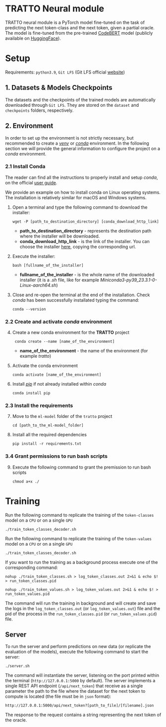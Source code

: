# TRATTO Neural module

TRATTO neural module is a PyTorch model fine-tuned on the task of predicting the next token-class and the next token, given a partial oracle. 
The model is fine-tuned from the pre-trained [CodeBERT](https://huggingface.co/microsoft/codebert-base) model (publicly 
available on [HuggingFace](https://huggingface.co/)).

# Setup

Requirements: `python3.9`, `Git LFS` (Git LFS official [website](https://git-lfs.com/))

## 1. Datasets & Models Checkpoints

The datasets and the checkpoints of the trained models are automatically downloaded through `Git LFS`.
They are stored on the `dataset` and `checkpoints` folders, respectively.


## 2. Environment

In order to set up the environment is not strictly necessary, but recommended to create a [_venv_](https://docs.python.org/3/library/venv.html) 
or [_conda_](https://docs.conda.io/en/latest/) environment. 
In the following section we will provide the general information to configure the project on a _conda_ environment.

### 2.1 Install Conda

The reader can find all the instructions to properly install and setup _conda_, on the official [user guide](https://docs.conda.io/projects/conda/en/stable/user-guide/install/index.html).

We provide an example on how to install conda on Linux operating systems. The installation is relatively similar for
macOS and Windows systems.

1. Open a terminal and type the following command to download the installer:
    ```shell
    wget -P [path_to_destination_directory] [conda_download_http_link]
    ```
    * **path_to_destination_directory** - represents the destination path where the installer will be downloaded.
    * **conda_download_http_link** - is the link of the installer. You can choose the installer [here](https://docs.conda.io/en/latest/miniconda.html#linux-installers), copying the corresponding url.

2. Execute the installer:
    ```shell
    bash [fullname_of_the_installer]
    ```
   * **fullname_of_the_installer** - is the whole name of the downloaded installer (it is a _.sh_ file, like for example
     _Miniconda3-py39_23.3.1-0-Linux-aarch64.sh_)

3. Close and re-open the terminal at the end of the installation. Check _conda_ has been successfully installated typing the command:
    ```shell
    conda --version
    ```

### 2.2 Create and activate _conda_ environment

4. Create a new conda environment for the **TRATTO** project
   ```shell
    conda create --name [name_of_the_environment]
    ```
   * **name_of_the_environment** - the name of the environment (for example _tratto_)

5. Activate the conda environment
    ```shell
    conda activate [name_of_the_environment]
    ```

6. Install [_pip_](https://pip.pypa.io/en/stable/) if not already installed within _conda_
    ```shell
    conda install pip
    ```

### 2.3 Install the requirements
  
7. Move to the `ml-model` folder of the `tratto` project
    ```shell
    cd [path_to_the_ml-model_folder]
    ```
    
8. Install all the required dependencies
    ```shell
    pip install -r requirements.txt
    ```

### 3.4 Grant permissions to run bash scripts

9. Execute the following command to grant the premission to run bash scripts
   ```shell
   chmod a+x ./
   ```

# Training

Run the following command to replicate the training of the `token-classes` model on a `CPU` or on a single `GPU`
    
   ```shell
   ./train_token_classes_decoder.sh
   ```

Run the following command to replicate the training of the `token-values` model on a `CPU` or on a single `GPU`
    
   ```shell
   ./train_token_classes_decoder.sh
   ```


If you want to run the training as a background process execute one of the corresponding command:

   ```shell
   nohup ./train_token_classes.sh > log_token_classes.out 2>&1 & echo $! > run_token_classes.pid
   ```
   
   ```shell
   nohup ./train_token_values.sh > log_token_values.out 2>&1 & echo $! > run_token_values.pid
   ```

The command will run the training in background and will create and save the logs in the `log_token_classes.out`  (or `log_token_values.out`)
file and the pid of the process in the `run_token_classes.pid` (or `run_token_values.pid`) file.


## Server

To run the server and perform predictions on new data (or replicate the evaluation of the models), execute the following
command to start the server:

   ```shell
   ./server.sh
   ```

The command will instantiate the server, listening on the port printed within the terminal (`http://127.0.0.1:5000` by default).
The server implements a single REST API endpoint (`/api/next_token`) that receive as a single parameter the path to the file
where the dataset for the next token to compute is located (the file must be in `json` format):

   ```http request
   http://127.0.0.1:5000/api/next_token?[path_to_file]/[filename].json
   ```

The response to the request contains a string representing the next token of the oracle.